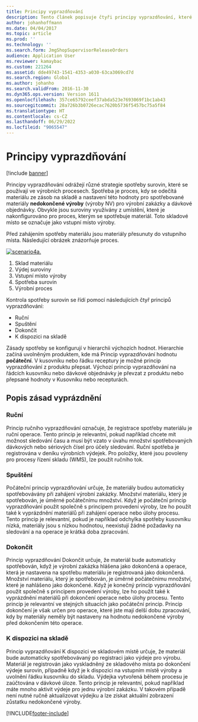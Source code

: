```yaml
---
title: Principy vyprazdňování
description: Tento článek popisuje čtyři principy vyprazdňování, které se používají při spotřebě materiálu.
author: johanhoffmann
ms.date: 04/04/2017
ms.topic: article
ms.prod: ''
ms.technology: ''
ms.search.form: JmgShopSupervisorReleaseOrders
audience: Application User
ms.reviewer: kamaybac
ms.custom: 221264
ms.assetid: dde49743-1541-4353-a030-63ca3069cd7d
ms.search.region: Global
ms.author: johanho
ms.search.validFrom: 2016-11-30
ms.dyn365.ops.version: Version 1611
ms.openlocfilehash: 357ce65792ceef37abda523e7693069f1bc1ab43
ms.sourcegitcommit: 28a726b3b0726ecac7620b5736f5457bc75a5f84
ms.translationtype: HT
ms.contentlocale: cs-CZ
ms.lasthandoff: 06/29/2022
ms.locfileid: "9065547"
---
```

# <a name="flushing-principles"></a>Principy vyprazdňování

[!include [banner](../includes/banner.md)]

Principy vyprazdňování odrážejí různé strategie spotřeby surovin, které se používají ve výrobních procesech. Spotřeba je proces, kdy se odečítá materiálu ze zásob na skladě a nastavení této hodnoty pro spotřebované materiály **nedokončené výroby** (výroby NV) pro výrobní zakázky a dávkové objednávky. Obvykle jsou suroviny využívány z umístění, které je nakonfigurováno pro proces, kterým se spotřebuje materiál. Toto skladové místo se označuje jako vstupní místo výroby.

Před zahájením spotřeby materiálu jsou materiály přesunuty do vstupního místa. Následující obrázek znázorňuje proces.

[![scenario4a.](./media/scenario4a.png)](./media/scenario4a.png)

1. Sklad materiálu
2. Výdej suroviny
3. Vstupní místo výroby
4. Spotřeba surovin
5. Výrobní proces

Kontrola spotřeby surovin se řídí pomocí následujících čtyř principů vyprazdňování:

- Ruční
- Spuštění
- Dokončit
- K dispozici na skladě

Zásady spotřeby se konfigurují v hierarchii výchozích hodnot. Hierarchie začíná uvolněným produktem, kde má Princip vyprazdňování hodnotu **počáteční**. V kusovníku nebo řádku receptury je možné princip vyprazdňování z produktu přepsat. Výchozí princip vyprazdňování na řádcích kusovníku nebo dávkové objednávky je převzat z produktu nebo přepsané hodnoty v Kusovníku nebo recepturách.

## <a name="description-of-the-flushing-principles"></a>Popis zásad vyprázdnění

### <a name="manual"></a>Ruční
Princip ručního vyprazdňování označuje, že registrace spotřeby materiálu je ruční operace. Tento princip je relevantní, pokud například chcete mít možnost sledování času a musí být vzato v úvahu množství spotřebovaných dávkových nebo sériových čísel pro účely sledování. Ruční spotřeba je registrována v deníku výrobních výdejek. Pro položky, které jsou povoleny pro procesy řízení skladu (WMS), lze použít ručního tok.

### <a name="start"></a>Spuštění
Počáteční princip vyprazdňování určuje, že materiály budou automaticky spotřebovávány při zahájení výrobní zakázky. Množství materiálu, který je spotřebován, je úměrné počátečnímu množství. Když je počáteční princip vyprazdňování použit společně s principem provedení výroby, lze ho použít také k vyprázdnění materiálů při zahájení operace nebo úlohy procesu. Tento princip je relevantní, pokud je například odchylka spotřeby kusovníku nízká, materiály jsou s nízkou hodnotou, neexistují žádné požadavky na sledování a na operace je krátká doba zpracování. 

### <a name="finish"></a>Dokončit
Princip vyprazdňování Dokončit určuje, že materiál bude automaticky spotřebován, když je výrobní zakázka hlášena jako dokončená a operace, která je nastavena na spotřebu materiálu je registrovaná jako dokončená. Množství materiálu, který je spotřebován, je úměrné počátečnímu množství, které je nahlášeno jako dokončené. Když je konečný princip vyprazdňování použit společně s principem provedení výroby, lze ho použít také k vyprázdnění materiálů při dokončení operace nebo úlohy procesu. Tento princip je relevantní ve stejných situacích jako počáteční princip. Princip dokončení je však určen pro operace, které jste mají delší dobu zpracování, kdy by materiály neměly být nastaveny na hodnotu nedokončené výroby před dokončením této operace. 

### <a name="available-at-location"></a>K dispozici na skladě
Princip vyprazdňování K dispozici ve skladovém místě určuje, že materiál bude automaticky spotřebovávaný po registraci jako výdeje pro výrobu. Materiál je registrován jako vyskladněný ze skladového místa po dokončení výdeje surovin, případně když je k dispozici na vstupním místě výroby a uvolnění řádku kusovníku do skladu. Výdejka vytvořená během procesu je zaúčtována v dávkové úloze. Tento princip je relevantní, pokud například máte mnoho aktivit výdeje pro jednu výrobní zakázku. V takovém případě není nutné ručně aktualizovat výdejku a lze získat aktuální zobrazení zůstatku nedokončené výroby.


[!INCLUDE[footer-include](../../includes/footer-banner.md)]